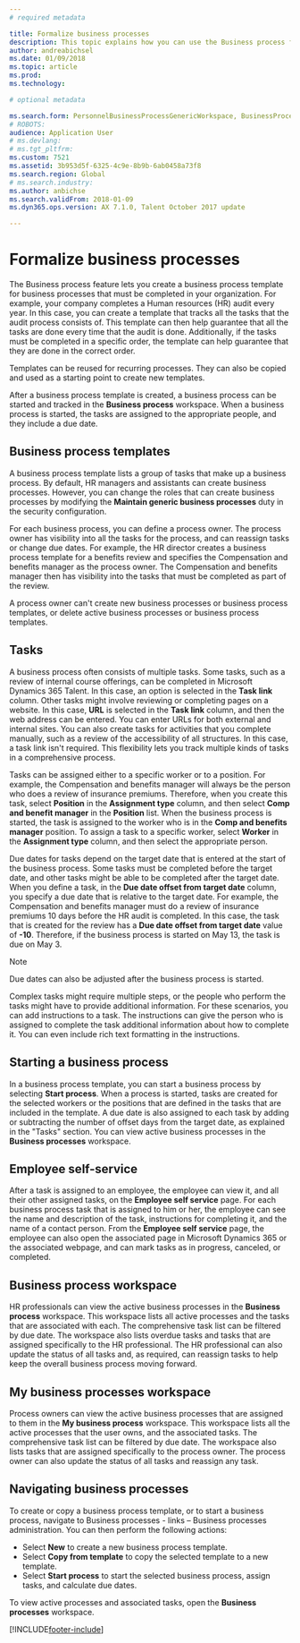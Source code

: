 ```yaml
---
# required metadata

title: Formalize business processes
description: This topic explains how you can use the Business process feature to create a business process template for processes that must be completed in your organization.
author: andreabichsel
ms.date: 01/09/2018
ms.topic: article
ms.prod: 
ms.technology: 

# optional metadata

ms.search.form: PersonnelBusinessProcessGenericWorkspace, BusinessProcessGenericTemplateListpage, BusinessProcessGenericMyTemplates, BusinessProcessGroupAssignment
# ROBOTS: 
audience: Application User
# ms.devlang: 
# ms.tgt_pltfrm: 
ms.custom: 7521
ms.assetid: 3b953d5f-6325-4c9e-8b9b-6ab0458a73f8
ms.search.region: Global
# ms.search.industry: 
ms.author: anbichse
ms.search.validFrom: 2018-01-09
ms.dyn365.ops.version: AX 7.1.0, Talent October 2017 update

---
```


# Formalize business processes

The Business process feature lets you create a business process template for business processes that must be completed in your organization. For example, your company completes a Human resources (HR) audit every year. In this case, you can create a template that tracks all the tasks that the audit process consists of. This template can then help guarantee that all the tasks are done every time that the audit is done. Additionally, if the tasks must be completed in a specific order, the template can help guarantee that they are done in the correct order.

Templates can be reused for recurring processes. They can also be copied and used as a starting point to create new templates.

After a business process template is created, a business process can be started and tracked in the **Business process** workspace. When a business process is started, the tasks are assigned to the appropriate people, and they include a due date.

## Business process templates
A business process template lists a group of tasks that make up a business process. By default, HR managers and assistants can create business processes. However, you can change the roles that can create business processes by modifying the **Maintain generic business processes** duty in the security configuration.

For each business process, you can define a process owner. The process owner has visibility into all the tasks for the process, and can reassign tasks or change due dates. For example, the HR director creates a business process template for a benefits review and specifies the Compensation and benefits manager as the process owner. The Compensation and benefits manager then has visibility into the tasks that must be completed as part of the review.

A process owner can't create new business processes or business process templates, or delete active business processes or business process templates.

## Tasks
A business process often consists of multiple tasks. Some tasks, such as a review of internal course offerings, can be completed in Microsoft Dynamics 365 Talent. In this case, an option is selected in the **Task link** column. Other tasks might involve reviewing or completing pages on a website. In this case, **URL** is selected in the **Task link** column, and then the web address can be entered. You can enter URLs for both external and internal sites. You can also create tasks for activities that you complete manually, such as a review of the accessibility of all structures. In this case, a task link isn't required. This flexibility lets you track multiple kinds of tasks in a comprehensive process.

Tasks can be assigned either to a specific worker or to a position. For example, the Compensation and benefits manager will always be the person who does a review of insurance premiums. Therefore, when you create this task, select **Position** in the **Assignment type** column, and then select **Comp and benefit manager** in the **Position** list. When the business process is started, the task is assigned to the worker who is in the **Comp and benefits manager** position. To assign a task to a specific worker, select **Worker** in the **Assignment type** column, and then select the appropriate person.

Due dates for tasks depend on the target date that is entered at the start of the business process. Some tasks must be completed before the target date, and other tasks might be able to be completed after the target date. When you define a task, in the **Due date offset from target date** column, you specify a due date that is relative to the target date. For example, the Compensation and benefits manager must do a review of insurance premiums 10 days before the HR audit is completed. In this case, the task that is created for the review has a **Due date offset from target date** value of **-10**. Therefore, if the business process is started on May 13, the task is due on May 3.

> [!NOTE]
> Due dates can also be adjusted after the business process is started.

Complex tasks might require multiple steps, or the people who perform the tasks might have to provide additional information. For these scenarios, you can add instructions to a task. The instructions can give the person who is assigned to complete the task additional information about how to complete it. You can even include rich text formatting in the instructions.

## Starting a business process
In a business process template, you can start a business process by selecting **Start process**. When a process is started, tasks are created for the selected workers or the positions that are defined in the tasks that are included in the template. A due date is also assigned to each task by adding or subtracting the number of offset days from the target date, as explained in the "Tasks" section. You can view active business processes in the **Business processes** workspace.

## Employee self-service
After a task is assigned to an employee, the employee can view it, and all their other assigned tasks, on the **Employee self service** page. For each business process task that is assigned to him or her, the employee can see the name and description of the task, instructions for completing it, and the name of a contact person. From the **Employee self service** page, the employee can also open the associated page in Microsoft Dynamics 365 or the associated webpage, and can mark tasks as in progress, canceled, or completed.

## Business process workspace
HR professionals can view the active business processes in the **Business process** workspace. This workspace lists all active processes and the tasks that are associated with each. The comprehensive task list can be filtered by due date. The workspace also lists overdue tasks and tasks that are assigned specifically to the HR professional. The HR professional can also update the status of all tasks and, as required, can reassign tasks to help keep the overall business process moving forward.

## My business processes workspace
Process owners can view the active business processes that are assigned to them in the **My business process** workspace. This workspace lists all the active processes that the user owns, and the associated tasks. The comprehensive task list can be filtered by due date. The workspace also lists tasks that are assigned specifically to the process owner. The process owner can also update the status of all tasks and reassign any task.

## Navigating business processes
To create or copy a business process template, or to start a business process, navigate to Business processes - links – Business processes administration. You can then perform the following actions:

- Select **New** to create a new business process template.
- Select **Copy from template** to copy the selected template to a new template.
- Select **Start process** to start the selected business process, assign tasks, and calculate due dates.

To view active processes and associated tasks, open the **Business processes** workspace.



[!INCLUDE[footer-include](../includes/footer-banner.md)]